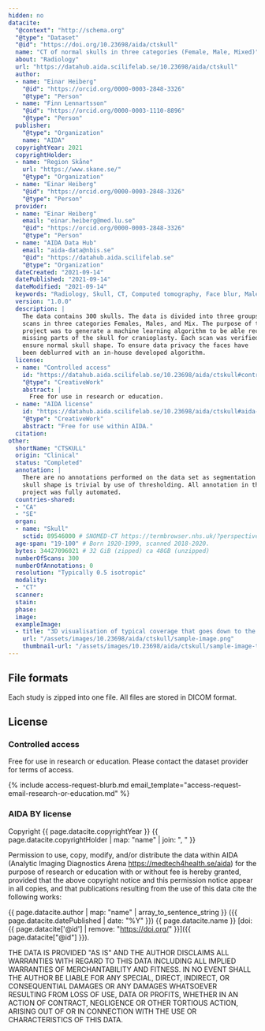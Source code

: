 ```yaml
---
hidden: no
datacite:
  "@context": "http://schema.org"
  "@type": "Dataset"
  "@id": "https://doi.org/10.23698/aida/ctskull"
  name: "CT of normal skulls in three categories (Female, Male, Mixed)"
  about: "Radiology"
  url: "https://datahub.aida.scilifelab.se/10.23698/aida/ctskull"
  author:
  - name: "Einar Heiberg"
    "@id": "https://orcid.org/0000-0003-2848-3326"
    "@type": "Person"
  - name: "Finn Lennartsson"
    "@id": "https://orcid.org/0000-0003-1110-8896"
    "@type": "Person"
  publisher:
    "@type": "Organization"
    name: "AIDA"
  copyrightYear: 2021
  copyrightHolder:
  - name: "Region Skåne"
    url: "https://www.skane.se/"
    "@type": "Organization"
  - name: "Einar Heiberg"
    "@id": "https://orcid.org/0000-0003-2848-3326"
    "@type": "Person"
  provider:
  - name: "Einar Heiberg"
    email: "einar.heiberg@med.lu.se"
    "@id": "https://orcid.org/0000-0003-2848-3326"
    "@type": "Person"
  - name: "AIDA Data Hub"
    email: "aida-data@nbis.se"
    "@id": "https://datahub.aida.scilifelab.se"
    "@type": "Organization"
  dateCreated: "2021-09-14"
  datePublished: "2021-09-14"
  dateModified: "2021-09-14"
  keywords: "Radiology, Skull, CT, Computed tomography, Face blur, Male, Female"
  version: "1.0.0"
  description: |
    The data contains 300 skulls. The data is divided into three groups with 100
    scans in three categories Females, Males, and Mix. The purpose of the
    project was to generate a machine learning algorithm to be able reconstruct
    missing parts of the skull for cranioplasty. Each scan was verified to
    ensure normal skull shape. To ensure data privacy the faces have
    been deblurred with an in-house developed algorithm.
  license:
  - name: "Controlled access"
    id: "https://datahub.aida.scilifelab.se/10.23698/aida/ctskull#controlled-access"
    "@type": "CreativeWork"
    abstract: |
      Free for use in research or education.
  - name: "AIDA license"
    id: "https://datahub.aida.scilifelab.se/10.23698/aida/ctskull#aida-license"
    "@type": "CreativeWork"
    abstract: "Free for use within AIDA."
  citation:
other:
  shortName: "CTSKULL"
  origin: "Clinical"
  status: "Completed"
  annotation: |
    There are no annotations performed on the data set as segmentation of the
    skull shape is trivial by use of thresholding. All annotation in the
    project was fully automated.
  countries-shared:
  - "CA"
  - "SE"
  organ:
  - name: "Skull"
    sctid: 89546000 # SNOMED-CT https://termbrowser.nhs.uk/?perspective=full&conceptId1=%s
  age-span: "19-100" # Born 1920-1999, scanned 2018-2020.
  bytes: 34427096021 # 32 GiB (zipped) ca 48GB (unzipped)
  numberOfScans: 300
  numberOfAnnotations: 0
  resolution: "Typically 0.5 isotropic"
  modality:
  - "CT"
  scanner:
  stain:
  phase:
  image:
  exampleImage:
  - title: "3D visualisation of typical coverage that goes down to the maxilla and covers the entire skull and including the mastoids."
    url: "/assets/images/10.23698/aida/ctskull/sample-image.png"
    thumbnail-url: "/assets/images/10.23698/aida/ctskull/sample-image-thumbnail.png"
---
```

## File formats
Each study is zipped into one file. All files are stored in DICOM format.

## License
### Controlled access
Free for use in research or education.
Please contact the dataset provider for terms of access.

{% include access-request-blurb.md email_template="access-request-email-research-or-education.md" %}

### AIDA BY license
Copyright
{{ page.datacite.copyrightYear }}
{{ page.datacite.copyrightHolder | map: "name" |  join: ", " }}

Permission to use, copy, modify, and/or distribute the data within AIDA
(Analytic Imaging Diagnostics Arena https://medtech4health.se/aida) for the
purpose of research or education with or without fee is hereby granted,
provided that the above copyright notice and this permission notice appear in
all copies, and that publications resulting from the use of this data cite the
following works:

{{ page.datacite.author | map: "name" | array_to_sentence_string }}
({{ page.datacite.datePublished | date: "%Y" }})
{{ page.datacite.name }}
[doi:{{ page.datacite['@id'] | remove: "https://doi.org/" }}]({{ page.datacite["@id"] }}).

THE DATA IS PROVIDED "AS IS" AND THE AUTHOR DISCLAIMS ALL WARRANTIES WITH REGARD
TO THIS DATA INCLUDING ALL IMPLIED WARRANTIES OF MERCHANTABILITY AND FITNESS. IN
NO EVENT SHALL THE AUTHOR BE LIABLE FOR ANY SPECIAL, DIRECT, INDIRECT, OR
CONSEQUENTIAL DAMAGES OR ANY DAMAGES WHATSOEVER RESULTING FROM LOSS OF USE, DATA
OR PROFITS, WHETHER IN AN ACTION OF CONTRACT, NEGLIGENCE OR OTHER TORTIOUS
ACTION, ARISING OUT OF OR IN CONNECTION WITH THE USE OR CHARACTERISTICS OF THIS
DATA.
